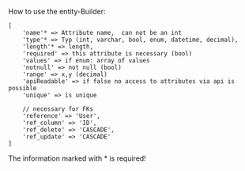 How to use the entity-Builder:

    [
        'name'* => Attribute name,  can not be an int
        'type'* => Typ (int, varchar, bool, enum, datetime, decimal),
        'length'* => length,
        'required' => this attribute is necessary (bool)
        'values' => if enum: array of values
        'notnull' => not null (bool)
        'range' => x,y (decimal)
        'apiReadable' => if false no access to attributes via api is possible
        'unique' => is unique

        // necessary for FKs
        'reference' => 'User',
        'ref_column' => 'ID',
        'ref_delete' => 'CASCADE',
        'ref_update' => 'CASCADE'
    ]

The information marked with * is required!